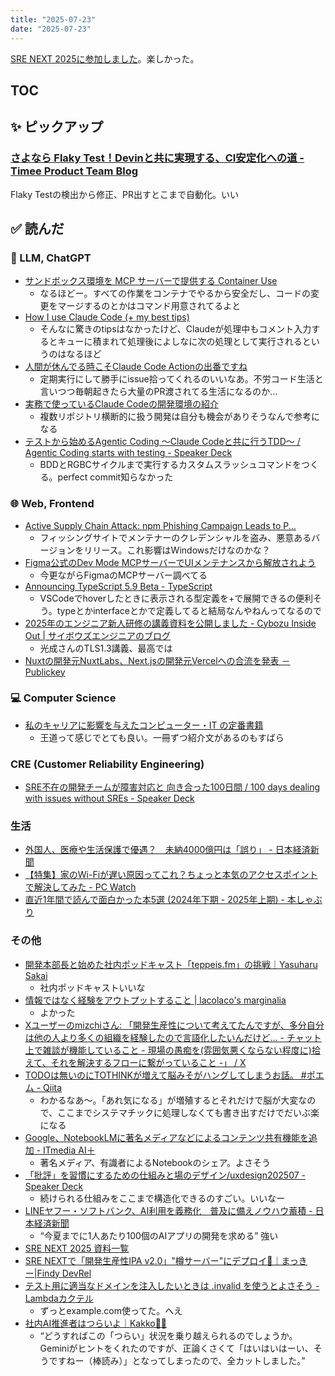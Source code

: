 ```yaml
---
title: "2025-07-23"
date: "2025-07-23"
---
```


[SRE NEXT 2025に参加しました](https://x.com/zaki___yama/status/1943494428070470079)。楽しかった。

## TOC

## ✨ ピックアップ

### [さよなら Flaky Test！Devinと共に実現する、CI安定化への道 - Timee Product Team Blog](https://tech.timee.co.jp/entry/2025/07/16/100000)

Flaky Testの検出から修正、PR出すとこまで自動化。いい

## ✅ 読んだ

<!-- 📝 : 下の方に内容メモあり -->


### 🧠 LLM, ChatGPT
- [サンドボックス環境を MCP サーバーで提供する Container Use](https://azukiazusa.dev/blog/mcp-server-container-use/)
  - なるほどー。すべての作業をコンテナでやるから安全だし、コードの変更をマージするのとかはコマンド用意されてるよと
- [How I use Claude Code (+ my best tips)](https://www.builder.io/blog/claude-code)
  - そんなに驚きのtipsはなかったけど、Claudeが処理中もコメント入力するとキューに積まれて処理後によしなに次の処理として実行されるというのはなるほど
- [人間が休んでる時こそClaude Code Actionの出番ですね](https://zenn.dev/r_kaga/articles/731fe4636289dc)
  - 定期実行にして勝手にissue拾ってくれるのいいなあ。不労コード生活と言いつつ毎朝起きたら大量のPR渡されてる生活になるのか...
- [実務で使っているClaude Codeの開発環境の紹介](https://zenn.dev/gatechnologies/articles/5780de81709e97)
  - 複数リポジトリ横断的に扱う開発は自分も機会がありそうなんで参考になる
- [テストから始めるAgentic Coding 〜Claude Codeと共に行うTDD〜 / Agentic Coding starts with testing - Speaker Deck](https://speakerdeck.com/rkaga/agentic-coding-starts-with-testing)
  - BDDとRGBCサイクルまで実行するカスタムスラッシュコマンドをつくる。perfect commit知らなかった
<!-- ### ☁︎ Salesforce -->



### 🌐 Web, Frontend
- [Active Supply Chain Attack: npm Phishing Campaign Leads to P...](https://socket.dev/blog/npm-phishing-campaign-leads-to-prettier-tooling-packages-compromise)
  - フィッシングサイトでメンテナーのクレデンシャルを盗み、悪意あるバージョンをリリース。これ影響はWindowsだけなのかな？
- [Figma公式のDev Mode MCPサーバーでUIメンテナンスから解放されよう](https://zenn.dev/dress_code/articles/0d3e40682ab015)
  - 今更ながらFigmaのMCPサーバー調べてる
- [Announcing TypeScript 5.9 Beta - TypeScript](https://devblogs.microsoft.com/typescript/announcing-typescript-5-9-beta/)
  - VSCodeでhoverしたときに表示される型定義を+で展開できるの便利そう。typeとかinterfaceとかで定義してると結局なんやねんってなるので
- [2025年のエンジニア新人研修の講義資料を公開しました - Cybozu Inside Out | サイボウズエンジニアのブログ](https://blog.cybozu.io/entry/2025/07/08/171543)
  - 光成さんのTLS1.3講義、最高では
- [Nuxtの開発元NuxtLabs、Next.jsの開発元Vercelへの合流を発表 － Publickey](https://www.publickey1.jp/blog/25/nuxtjsnuxt_labsnextjsvercel.html)

<!-- ### 🦀 Rust, WebAssembly -->


### 💻 Computer Science
- [私のキャリアに影響を与えたコンピューター・IT の定番書籍](https://azukiazusa.dev/blog/computer-it-books/)
  - 王道って感じでとても良い。一冊ずつ紹介文があるのもすばら


<!-- ### 🤝 スクラム・組織 -->

### CRE (Customer Reliability Engineering)
- [SRE不在の開発チームが障害対応と 向き合った100日間 / 100 days dealing with issues without SREs - Speaker Deck](https://speakerdeck.com/shin1988/100-days-dealing-with-issues-without-sres)

### 生活
- [外国人、医療や生活保護で優遇？　未納4000億円は「誤り」 - 日本経済新聞](https://www.nikkei.com/article/DGXZQOUA167HB0W5A710C2000000/)
- [【特集】家のWi-Fiが遅い原因ってこれ？ちょっと本気のアクセスポイントで解決してみた - PC Watch](https://pc.watch.impress.co.jp/docs/topic/feature/2030825.html)
- [直近1年間で読んで面白かった本5選 (2024年下期 - 2025年上期) - 本しゃぶり](https://honeshabri.hatenablog.com/entry/books-2024-2025)

### その他
- [開発本部長と始めた社内ポッドキャスト「teppeis.fm」の挑戦｜Yasuharu Sakai](https://note.com/sakay_y/n/n43220c8ab13d?sub_rt=share_pw)
  - 社内ポッドキャストいいな
- [情報ではなく経験をアウトプットすること | lacolaco's marginalia](https://blog.lacolaco.net/posts/output-your-experiences/)
  - よかった
- [Xユーザーのmizchiさん: 「開発生産性について考えてたんですが、多分自分は他の人より多くの組織を経験したので言語化したいんだけど… - チャット上で雑談が機能していること - 現場の愚痴を(雰囲気悪くならない程度に)拾えて、それを解決するフローに繋がっていること -」 / X](https://x.com/mizchi/status/1945360338507194462)
- [TODOは無いのにTOTHINKが増えて脳みそがハングしてしまうお話。 #ポエム - Qiita](https://qiita.com/pilot_fish/items/c3c27da40874faf9411a)
  - わかるなあ〜。「あれ気になる」が増殖するとそれだけで脳が大変なので、ここまでシステマチックに処理しなくても書き出すだけでだいぶ楽になる
- [Google、NotebookLMに著名メディアなどによるコンテンツ共有機能を追加 - ITmedia AI＋](https://www.itmedia.co.jp/aiplus/articles/2507/15/news060.html)
  - 著名メディア、有識者によるNotebookのシェア。よさそう
- [「批評」を習慣にするための仕組みと場のデザイン/uxdesign202507 - Speaker Deck](https://speakerdeck.com/nikkei_engineer_recruiting/uxdesign202507)
  - 続けられる仕組みをここまで構造化できるのすごい。いいなー
- [LINEヤフー・ソフトバンク、AI利用を義務化　普及に備えノウハウ蓄積 - 日本経済新聞](https://www.nikkei.com/article/DGXZQOUC025OB0S5A700C2000000/)
  - “今夏までに1人あたり100個のAIアプリの開発を求める” 強い
- [SRE NEXT 2025 資料一覧](https://zenn.dev/r4ynode/articles/srenext2025-documents)
- [SRE NEXTで「開発生産性IPA v2.0」"樽サーバー"にデプロイ🍻｜まっきー|Findy DevRel](https://note.com/ayamakkie/n/nedf0a29ecc28?sub_rt=share_pw)
- [テスト用に適当なドメインを注入したいときは .invalid を使うとよさそう - Lambdaカクテル](https://blog.3qe.us/entry/2025/07/02/170320)
  - ずっとexample.com使ってた。へえ
- [社内AI推進者はつらいよ｜Kakko🌸🌈](https://note.com/kakowara/n/n46ca355a6aa6)
  - “どうすればこの「つらい」状況を乗り越えられるのでしょうか。
Geminiがヒントをくれたのですが、正論くさくて「はいはいはーい、そうですねー（棒読み）」となってしまったので、全カットしました。”


<!-- ## ✏️ 書いた -->

<!-- ## 🗑 Stale -->

<!-- ## 📝 読んだ記事のメモ -->
